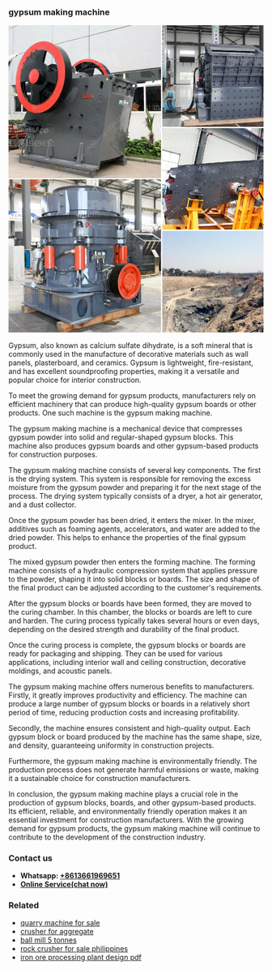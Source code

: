 <h3>gypsum making machine</h3><img src='1708497618.jpg' alt=''><p>Gypsum, also known as calcium sulfate dihydrate, is a soft mineral that is commonly used in the manufacture of decorative materials such as wall panels, plasterboard, and ceramics. Gypsum is lightweight, fire-resistant, and has excellent soundproofing properties, making it a versatile and popular choice for interior construction.</p><p>To meet the growing demand for gypsum products, manufacturers rely on efficient machinery that can produce high-quality gypsum boards or other products. One such machine is the gypsum making machine.</p><p>The gypsum making machine is a mechanical device that compresses gypsum powder into solid and regular-shaped gypsum blocks. This machine also produces gypsum boards and other gypsum-based products for construction purposes.</p><p>The gypsum making machine consists of several key components. The first is the drying system. This system is responsible for removing the excess moisture from the gypsum powder and preparing it for the next stage of the process. The drying system typically consists of a dryer, a hot air generator, and a dust collector.</p><p>Once the gypsum powder has been dried, it enters the mixer. In the mixer, additives such as foaming agents, accelerators, and water are added to the dried powder. This helps to enhance the properties of the final gypsum product.</p><p>The mixed gypsum powder then enters the forming machine. The forming machine consists of a hydraulic compression system that applies pressure to the powder, shaping it into solid blocks or boards. The size and shape of the final product can be adjusted according to the customer's requirements.</p><p>After the gypsum blocks or boards have been formed, they are moved to the curing chamber. In this chamber, the blocks or boards are left to cure and harden. The curing process typically takes several hours or even days, depending on the desired strength and durability of the final product.</p><p>Once the curing process is complete, the gypsum blocks or boards are ready for packaging and shipping. They can be used for various applications, including interior wall and ceiling construction, decorative moldings, and acoustic panels.</p><p>The gypsum making machine offers numerous benefits to manufacturers. Firstly, it greatly improves productivity and efficiency. The machine can produce a large number of gypsum blocks or boards in a relatively short period of time, reducing production costs and increasing profitability.</p><p>Secondly, the machine ensures consistent and high-quality output. Each gypsum block or board produced by the machine has the same shape, size, and density, guaranteeing uniformity in construction projects.</p><p>Furthermore, the gypsum making machine is environmentally friendly. The production process does not generate harmful emissions or waste, making it a sustainable choice for construction manufacturers.</p><p>In conclusion, the gypsum making machine plays a crucial role in the production of gypsum blocks, boards, and other gypsum-based products. Its efficient, reliable, and environmentally friendly operation makes it an essential investment for construction manufacturers. With the growing demand for gypsum products, the gypsum making machine will continue to contribute to the development of the construction industry.</p><h3>Contact us</h3><ul><li><strong>Whatsapp:&nbsp;<a href="https://wa.me/8613661969651">+8613661969651</a></strong></li><li><a href="https://swt.shibang-china.com/?git&amp;zhl&amp;gypsum making machine"><strong>Online Service(chat now)</strong></a></li></ul><h3>Related</h3><ul><li><a href='quarry machine for sale.md'>quarry machine for sale</a></li><li><a href='crusher for aggregate.md'>crusher for aggregate</a></li><li><a href='ball mill 5 tonnes.md'>ball mill 5 tonnes</a></li><li><a href='rock crusher for sale philippines.md'>rock crusher for sale philippines</a></li><li><a href='iron ore processing plant design pdf.md'>iron ore processing plant design pdf</a></li></ul>
